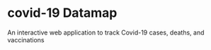 # covid-19 Datamap
An interactive web application to track Covid-19 cases, deaths, and vaccinations 
